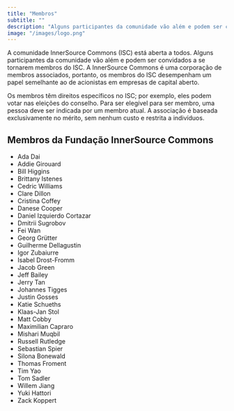 ```yaml
---
title: "Membros"
subtitle: ""
description: "Alguns participantes da comunidade vão além e podem ser convidados a se tornarem membros do ISC."
image: "/images/logo.png"
---
```


A comunidade InnerSource Commons (ISC) está aberta a todos. Alguns participantes da comunidade vão além e podem ser convidados a se tornarem membros do ISC.
A InnerSource Commons é uma corporação de membros associados, portanto, os membros do ISC desempenham um papel semelhante ao de acionistas em empresas de capital aberto.

Os membros têm direitos específicos no ISC; por exemplo, eles podem votar nas eleições do conselho.
Para ser elegível para ser membro, uma pessoa deve ser indicada por um membro atual.
A associação é baseada exclusivamente no mérito, sem nenhum custo e restrita a indivíduos.

## Membros da Fundação InnerSource Commons

* Ada Dai
* Addie Girouard
* Bill Higgins
* Brittany Istenes
* Cedric Williams
* Clare Dillon
* Cristina Coffey
* Danese Cooper
* Daniel Izquierdo Cortazar
* Dmitrii Sugrobov
* Fei Wan
* Georg Gr&#x00FC;tter
* Guilherme Dellagustin
* Igor Zubaiurre 
* Isabel Drost-Fromm
* Jacob Green
* Jeff Bailey
* Jerry Tan
* Johannes Tigges
* Justin Gosses
* Katie Schueths
* Klaas-Jan Stol
* Matt Cobby
* Maximilian Capraro
* Mishari Muqbil
* Russell Rutledge
* Sebastian Spier
* Silona Bonewald
* Thomas Froment
* Tim Yao
* Tom Sadler
* Willem Jiang
* Yuki Hattori
* Zack Koppert